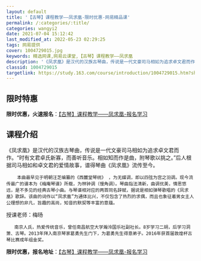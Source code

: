 ```yaml
---
layout: default
title: '【古琴】课程教学——凤求凰-限时优惠-网易精品课'
permalink: /:categories/:title/
categories: wangyi2
date: 2021-07-04 15:12:42
last_modified_at: 2022-05-23 02:29:25
tags: 网易提供
cover: 1004729015.jpg
keywords: 精选网课,网易云课堂,【古琴】课程教学——凤求凰
description: '《凤求凰》是汉代的汉族古琴曲，传说是一代文豪司马相如为追求卓文君而作。“时有文君卓氏新寡，而善听音乐。相如知而作是曲，附'
classid: 1004729015
targetlink: https://study.163.com/course/introduction/1004729015.htm?share=1&shareId=1025206652&utm_campaign=share&utm_medium=iphoneShare&utm_source=&utm_u=1025206652
---
```


## 限时特惠

**限时优惠，火速报名**：[【古琴】课程教学——凤求凰-报名学习](https://study.163.com/course/introduction/1004729015.htm?share=1&shareId=1025206652&utm_campaign=share&utm_medium=iphoneShare&utm_source=&utm_u=1025206652)

## 课程介绍

《凤求凰》是汉代的汉族古琴曲，传说是一代文豪司马相如为追求卓文君而作。“时有文君卓氏新寡，而善听音乐。相如知而作是曲，附琴歌以挑之。”后人根据司马相如和卓文君的爱情故事，谱得琴曲《凤求凰》流传至今。



        本曲最早见于明朝汪芝编纂的《西麓堂琴统》 ，为无媒调，即以四弦为宫之羽调。现今流传最广的谱本为《梅庵琴谱》所载，为林钟调（慢角调）。琴曲指法清新，曲调优美，情思悠远，是不多见的经典古琴小曲。与琴谱相对应的两首同名辞赋，据说是相如弹琴歌唱的《凤求凰》歌辞。该曲的词作以“凤求凰”为通体比兴，不仅包含了热烈的求偶，而且也象征着男女主人公理想的非凡，旨趣的高尚，知音的默契等丰富的意蕴。

授课老师：梅旸

       南京人氏，热爱传统音乐，曾任南昌航空大学瀚泠国乐社副社长。8岁学习二胡，后学习洞箫、古琴。2013年拜入南京琴家葛勇先生门下，为葛勇先生得意弟子。2016年获首届敦煌杯古琴比赛成年组金奖。

**限时优惠，报名地址**：[【古琴】课程教学——凤求凰-报名学习](https://study.163.com/course/introduction/1004729015.htm?share=1&shareId=1025206652&utm_campaign=share&utm_medium=iphoneShare&utm_source=&utm_u=1025206652)

